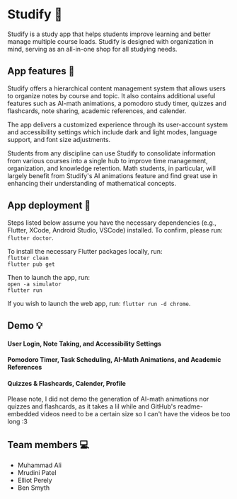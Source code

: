# Studify 📖

Studify is a study app that helps students improve learning and better manage multiple course loads. Studify is designed with organization in mind, serving as an all-in-one shop for all studying needs.


## App features 🧮

Studify offers a hierarchical content management system that allows users to organize notes by course and topic. It also contains additional useful features such as AI-math animations, a pomodoro study timer, quizzes and flashcards, note sharing, academic references, and calender.
 
The app delivers a customized experience through its user-account system and accessibility settings which include dark and light modes, language support, and font size adjustments.

Students from any discipline can use Studify to consolidate information from various courses into a single hub to improve time management, organization, and knowledge retention. Math students, in particular, will largely benefit from Studify's AI animations feature and find great use in enhancing their understanding of mathematical concepts.


## App deployment 🚀

Steps listed below assume you have the necessary dependencies (e.g., Flutter, XCode, Android Studio, VSCode) installed. To confirm, please run: `flutter doctor`.

To install the necessary Flutter packages locally, run:  
`flutter clean`  
`flutter pub get`  
  
Then to launch the app, run:  
`open -a simulator`  
`flutter run`  

If you wish to launch the web app, run: `flutter run -d chrome`.


## Demo 💡

#### User Login, Note Taking, and Accessibility Settings


#### Pomodoro Timer, Task Scheduling, AI-Math Animations, and Academic References


#### Quizzes & Flashcards, Calender, Profile


Please note, I did not demo the generation of AI-math animations nor quizzes and flashcards, as it takes a lil while and GitHub's readme-embedded videos need to be a certain size so I can't have the videos be too long :3


## Team members 💻

- Muhammad Ali
- Mrudini Patel
- Elliot Perely
- Ben Smyth

